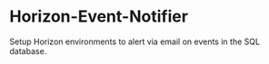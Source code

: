 # Horizon-Event-Notifier

Setup Horizon environments to alert via email on events in the SQL database.
